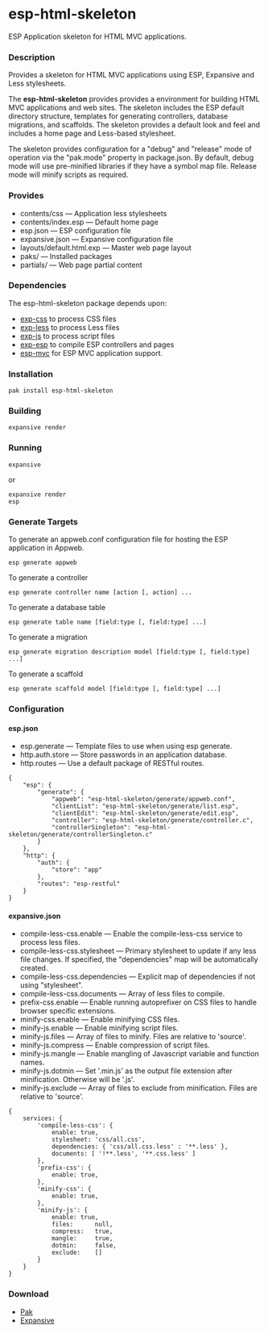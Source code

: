 esp-html-skeleton
===

ESP Application skeleton for HTML MVC applications.

### Description

Provides a skeleton for HTML MVC applications using ESP, Expansive and Less stylesheets.

The **esp-html-skeleton** provides provides a environment for building HTML MVC applications and web sites. 
The skeleton includes the ESP default directory structure, templates for generating controllers, database migrations,
and scaffolds. The skeleton provides a default look and feel and includes a home page and Less-based stylesheet.

The skeleton provides configuration for a "debug" and "release" mode of operation via
the "pak.mode" property in package.json. By default, debug mode will use pre-minified
libraries if they have a symbol map file. Release mode will minify scripts as required.

### Provides

* contents/css &mdash; Application less stylesheets
* contents/index.esp &mdash; Default home page
* esp.json &mdash; ESP configuration file
* expansive.json &mdash; Expansive configuration file
* layouts/default.html.exp &mdash; Master web page layout 
* paks/ &mdash; Installed packages
* partials/ &mdash; Web page partial content

### Dependencies

The esp-html-skeleton package depends upon:

* [exp-css](https://github.com/embedthis/exp-css) to process CSS files
* [exp-less](https://github.com/embedthis/exp-less) to process Less files
* [exp-js](https://github.com/embedthis/exp-js) to process script files
* [exp-esp](https://github.com/embedthis/exp-esp) to compile ESP controllers and pages
* [esp-mvc](https://github.com/embedthis/esp-mvc) for ESP MVC application support.

### Installation

    pak install esp-html-skeleton

### Building

    expansive render

### Running

    expansive

or

    expansive render
    esp

### Generate Targets

To generate an appweb.conf configuration file for hosting the ESP application in Appweb.

    esp generate appweb

To generate a controller

    esp generate controller name [action [, action] ...

To generate a database table

    esp generate table name [field:type [, field:type] ...]

To generate a migration

    esp generate migration description model [field:type [, field:type] ...]

To generate a scaffold

    esp generate scaffold model [field:type [, field:type] ...]

### Configuration

#### esp.json

* esp.generate &mdash; Template files to use when using esp generate.
* http.auth.store &mdash; Store passwords in an application database.
* http.routes &mdash; Use a default package of RESTful routes.

```
{
    "esp": {
        "generate": {
            "appweb": "esp-html-skeleton/generate/appweb.conf",
            "clientList": "esp-html-skeleton/generate/list.esp",
            "clientEdit": "esp-html-skeleton/generate/edit.esp",
            "controller": "esp-html-skeleton/generate/controller.c",
            "controllerSingleton": "esp-html-skeleton/generate/controllerSingleton.c"
        }
    },
    "http": {
        "auth": {
            "store": "app"
        },
        "routes": "esp-restful"
    }
}
```

#### expansive.json

* compile-less-css.enable &mdash; Enable the compile-less-css service to process less files.
* compile-less-css.stylesheet &mdash; Primary stylesheet to update if any less file changes.
    If specified, the "dependencies" map will be automatically created.
* compile-less-css.dependencies &mdash; Explicit map of dependencies if not using "stylesheet".
* compile-less-css.documents &mdash; Array of less files to compile.
* prefix-css.enable &mdash; Enable running autoprefixer on CSS files to handle browser specific extensions.
* minify-css.enable &mdash; Enable minifying CSS files.
* minify-js.enable &mdash; Enable minifying script files.
* minify-js.files &mdash; Array of files to minify. Files are relative to 'source'.
* minify-js.compress &mdash; Enable compression of script files.
* minify-js.mangle &mdash; Enable mangling of Javascript variable and function names.
* minify-js.dotmin &mdash; Set '.min.js' as the output file extension after minification. Otherwise will be '.js'.
* minify-js.exclude &mdash; Array of files to exclude from minification. Files are relative to 'source'.

```
{
    services: {
        'compile-less-css': {
            enable: true,
            stylesheet: 'css/all.css',
            dependencies: { 'css/all.css.less' : '**.less' },
            documents: [ '!**.less', '**.css.less' ]
        },
        'prefix-css': {
            enable: true,
        },
        'minify-css': {
            enable: true,
        },
        'minify-js': {
            enable: true,
            files:      null,
            compress:   true,
            mangle:     true,
            dotmin:     false,
            exclude:    []
        }
    }
}
```

### Download

* [Pak](https://embedthis.com/pak/download.html)
* [Expansive](https://embedthis.com/expansive/download.html)
